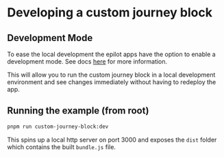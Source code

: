 # Developing a custom journey block


## Development Mode

To ease the local development the epilot apps have the option to enable a development mode. See docs [here](https://docs.epilot.io/apps/building-apps/development-mode) for more information.

This will allow you to run the custom journey block in a local development environment and see changes immediately without having to redeploy the app.

## Running the example (from root)

```bash
pnpm run custom-journey-block:dev
```

This spins up a local http server on port 3000 and exposes the `dist` folder which contains the built `bundle.js` file.

